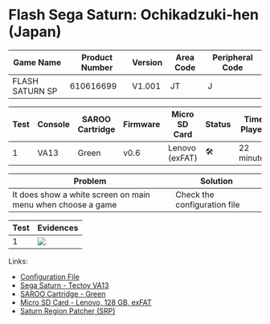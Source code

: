 # Flash Sega Saturn: Ochikadzuki-hen (Japan)

| Game Name       | Product Number | Version | Area Code | Peripheral Code |
| --------------- | -------------- | ------- | --------- | --------------- |
| FLASH SATURN SP | 610616699      | V1.001  | JT        | J               |

| Test | Console | SAROO Cartridge | Firmware | Micro SD Card  | Status              | Time Played |
| ---- | ------- | --------------- | -------- | -------------- | ------------------- | ----------- |
| 1    | VA13    | Green           | v0.6     | Lenovo (exFAT) | :hammer_and_wrench: | 22 minutes  |

| Problem                                                     | Solution                     |
| ----------------------------------------------------------- | ---------------------------- |
| It does show a white screen on main menu when choose a game | Check the configuration file |

| Test | Evidences                                                                                        |
| ---- | ------------------------------------------------------------------------------------------------ |
| 1    | [![](https://img.youtube.com/vi/xWpbi6N41E4/0.jpg)](https://www.youtube.com/watch?v=xWpbi6N41E4) |

Links:

- [Configuration File](https://github.com/williamdsw/saroo-configuration-list/blob/master/Regions/Retails/Japan/610616699/FLASH_SATURN_SP/README.md)
- [Sega Saturn - Tectoy VA13](../../../../Info/Consoles/VA13/README.md)
- [SAROO Cartridge - Green](../../../../Info/Cartridges/RetroGameParadiseStore/1.32F/README.md)
- [Micro SD Card - Lenovo, 128 GB, exFAT](../../../../Info/SdCards/Lenovo/128GB/exfat/README.md)
- [Saturn Region Patcher (SRP)](https://segaxtreme.net/resources/saturn-region-patcher.81/download)
